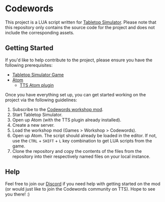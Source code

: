 # Codewords
This project is a LUA script written for [Tabletop Simulator](https://www.tabletopsimulator.com). Please note that this repository only contains the source code for the project and does not include the corresponding assets.

## Getting Started
If you'd like to help contribute to the project, please ensure you have the following prerequisites:

* [Tabletop Simulator Game](https://store.steampowered.com/app/286160/Tabletop_Simulator/)
* [Atom](https://atom.io/)
  * [TTS Atom plugin](https://github.com/Berserk-Games/atom-tabletopsimulator-lua/wiki/Installation)
  
Once you have everything set up, you can get started working on the project via the following guidelines:
1. Subscribe to the [Codewords workshop mod](https://steamcommunity.com/sharedfiles/filedetails/?id=1370354402).
2. Start Tabletop Simulator.
3. Open up Atom (with the TTS plugin already installed).
4. Create a new server.
5. Load the workshop mod (Games > Workshop > Codewords).
6. Open up Atom. The script should already be loaded in the editor. If not, use the `CTRL` + `SHIFT` + `L` key combination to get LUA scripts from the game.
7. Clone the repository and copy the contents of the files from the repository into their respectively named files on your local instance.

## Help
Feel free to join our [Discord](https://discord.gg/m4qspZE) if you need help with getting started on the mod (or would just like to join the Codewords community on TTS). Hope to see you there! :)
